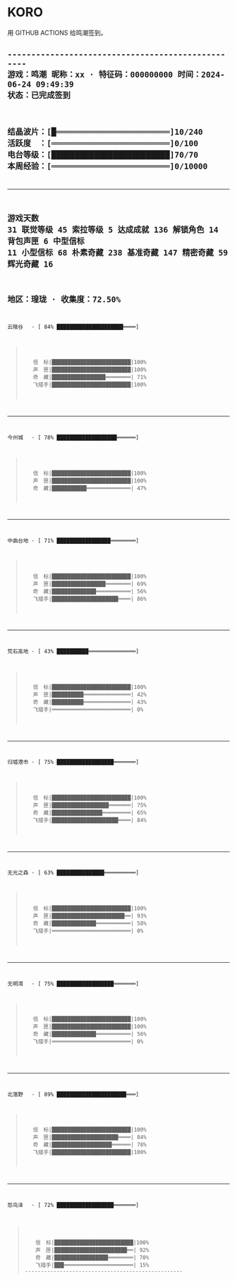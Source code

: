 # KORO
用 GITHUB ACTIONS 给鸣潮签到。


<code>--------------------------------------------------
游戏：鸣潮
昵称：xx · 特征码：000000000
时间：2024-06-24 09:49:39
状态：已完成签到
--------------------------------------------------
结晶波片：[█════════════════════════]10/240
活跃度　：[═════════════════════════]0/100
电台等级：[█████████████████████████]70/70
本周经验：[═════════════════════════]0/10000
--------------------------------------------------
--------------------------------------------------
游戏天数 31 联觉等级 45 索拉等级 5 达成成就 136
解锁角色 14 背包声匣 6 中型信标 11 小型信标 68
朴素奇藏 238 基准奇藏 147 精密奇藏 59 辉光奇藏 16
--------------------------------------------------
地区：瑝珑 · 收集度：72.50%
--------------------------------------------------
云陵谷　 · [ 84% █████████████████████════]
 > 　　信　标|█████████████████████████|100%
 > 　　声　匣|█████████████████████████|100%
 > 　　奇　藏|█████████████████════════| 71%
 > 　　飞猎手|█████████████████████████|100%
--------------------------------------------------
今州城　 · [ 78% ███████████████████══════]
 > 　　信　标|█████████████████████████|100%
 > 　　声　匣|█████████████████████████|100%
 > 　　奇　藏|███████████══════════════| 47%
--------------------------------------------------
中曲台地 · [ 71% █████████████████════════]
 > 　　信　标|█████████████████████████|100%
 > 　　声　匣|█████████████████════════| 69%
 > 　　奇　藏|██████████████═══════════| 56%
 > 　　飞猎手|█████████████████████════| 86%
--------------------------------------------------
荒石高地 · [ 43% ██████████═══════════════]
 > 　　信　标|█████████████████████████|100%
 > 　　声　匣|██████████═══════════════| 42%
 > 　　奇　藏|██████████═══════════════| 43%
 > 　　飞猎手|═════════════════════════|  0%
--------------------------------------------------
归墟港市 · [ 75% ██████████████████═══════]
 > 　　信　标|█████████████████████████|100%
 > 　　声　匣|██████████████████═══════| 75%
 > 　　奇　藏|████████████████═════════| 65%
 > 　　飞猎手|█████████████████████════| 84%
--------------------------------------------------
无光之森 · [ 63% ███████████████══════════]
 > 　　信　标|█████████████████████████|100%
 > 　　声　匣|███████████████████████══| 93%
 > 　　奇　藏|██████████████═══════════| 58%
 > 　　飞猎手|═════════════════════════|  0%
--------------------------------------------------
无明湾　 · [ 75% ██████████████████═══════]
 > 　　信　标|█████████████████████████|100%
 > 　　声　匣|█████████████████████████|100%
 > 　　奇　藏|██████████████═══════════| 56%
 > 　　飞猎手|═════════════════════════|  0%
--------------------------------------------------
北落野　 · [ 89% ██████████████████████═══]
 > 　　信　标|█████████████████████████|100%
 > 　　声　匣|█████████████████████════| 84%
 > 　　奇　藏|███████████████████══════| 78%
 > 　　飞猎手|█████████████████████████|100%
--------------------------------------------------
怨鸟泽　 · [ 72% ██████████████████═══════]
 > 　　信　标|█████████████████████████|100%
 > 　　声　匣|███████████████████████══| 92%
 > 　　奇　藏|█████████████████════════| 70%
 > 　　飞猎手|███══════════════════════| 15%
--------------------------------------------------</code>
